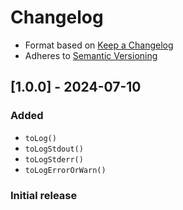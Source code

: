 # Changelog

- Format based on [Keep a Changelog](https://keepachangelog.com/en/1.1.0/)
- Adheres to [Semantic Versioning](https://semver.org/spec/v2.0.0.html)

## [1.0.0] - 2024-07-10

### Added

- `toLog()`
- `toLogStdout()`
- `toLogStderr()`
- `toLogErrorOrWarn()`

### Initial release